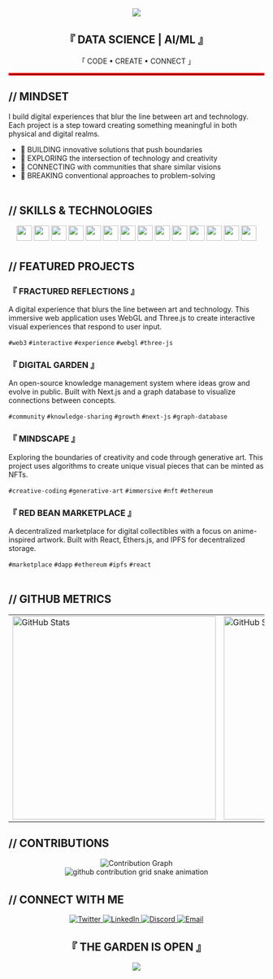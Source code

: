 <div align="center"> <img src="https://capsule-render.vercel.app/api?type=waving&color=ff0000&height=200&section=header&text=HANS%20JIO%20ARCA&fontSize=80&fontColor=ffffff&animation=fadeIn&fontAlignY=38" /> </div> <div align="center"> <h2>『 DATA SCIENCE | AI/ML 』</h2> <p>「 CODE • CREATE • CONNECT 」</p> </div> <hr style="border: 2px solid #ff0000;">

## // MINDSET
I build digital experiences that blur the line between art and technology.
Each project is a step toward creating something meaningful in both physical and digital realms.

- 🔴 BUILDING innovative solutions that push boundaries
- 🔴 EXPLORING the intersection of technology and creativity
- 🔴 CONNECTING with communities that share similar visions
- 🔴 BREAKING conventional approaches to problem-solving

<div align="center">
  <img src="https://raw.githubusercontent.com/andreasbm/readme/master/assets/lines/colored.png" width="100%" height="5" />
</div>

## // SKILLS & TECHNOLOGIES

<div align="center">
  <img src="https://img.shields.io/badge/Python-3776AB?style=flat-square&logo=python&logoColor=white" height="30">
  <img src="https://img.shields.io/badge/R-276DC3?style=flat-square&logo=r&logoColor=white" height="30">
  <img src="https://img.shields.io/badge/SQL-4479A1?style=flat-square&logo=mysql&logoColor=white" height="30">
  <img src="https://img.shields.io/badge/TensorFlow-FF6F00?style=flat-square&logo=tensorflow&logoColor=white" height="30">
  <img src="https://img.shields.io/badge/PyTorch-EE4C2C?style=flat-square&logo=pytorch&logoColor=white" height="30">
  <img src="https://img.shields.io/badge/scikit--learn-F7931E?style=flat-square&logo=scikit-learn&logoColor=white" height="30">
  <img src="https://img.shields.io/badge/Pandas-150458?style=flat-square&logo=pandas&logoColor=white" height="30">
  <img src="https://img.shields.io/badge/NumPy-013243?style=flat-square&logo=numpy&logoColor=white" height="30">
  <img src="https://img.shields.io/badge/Jupyter-F37626?style=flat-square&logo=jupyter&logoColor=white" height="30">
  <img src="https://img.shields.io/badge/Tableau-E97627?style=flat-square&logo=tableau&logoColor=white" height="30">
  <img src="https://img.shields.io/badge/Power%20BI-F2C811?style=flat-square&logo=power-bi&logoColor=black" height="30">
  <img src="https://img.shields.io/badge/AWS-232F3E?style=flat-square&logo=amazon-aws&logoColor=white" height="30">
  <img src="https://img.shields.io/badge/Docker-2496ED?style=flat-square&logo=docker&logoColor=white" height="30">
  <img src="https://img.shields.io/badge/Git-F05032?style=flat-square&logo=git&logoColor=white" height="30">
</div>



<div align="center">
  <img src="https://raw.githubusercontent.com/andreasbm/readme/master/assets/lines/colored.png" width="100%" height="5" />
</div>

## // FEATURED PROJECTS

### 『 FRACTURED REFLECTIONS 』
A digital experience that blurs the line between art and technology. This immersive web application uses WebGL and Three.js to create interactive visual experiences that respond to user input.

`#web3` `#interactive` `#experience` `#webgl` `#three-js`

### 『 DIGITAL GARDEN 』
An open-source knowledge management system where ideas grow and evolve in public. Built with Next.js and a graph database to visualize connections between concepts.

`#community` `#knowledge-sharing` `#growth` `#next-js` `#graph-database`

### 『 MINDSCAPE 』
Exploring the boundaries of creativity and code through generative art. This project uses algorithms to create unique visual pieces that can be minted as NFTs.

`#creative-coding` `#generative-art` `#immersive` `#nft` `#ethereum`

### 『 RED BEAN MARKETPLACE 』
A decentralized marketplace for digital collectibles with a focus on anime-inspired artwork. Built with React, Ethers.js, and IPFS for decentralized storage.

`#marketplace` `#dapp` `#ethereum` `#ipfs` `#react`

<div align="center">
  <img src="https://raw.githubusercontent.com/andreasbm/readme/master/assets/lines/colored.png" width="100%" height="5" />
</div>

## // GITHUB METRICS

<div align="center">
  <table>
    <tr>
      <td>
        <img src="https://github-readme-stats.vercel.app/api?username=hansjio&show_icons=true&theme=dark&title_color=ff0000&text_color=ffffff&icon_color=ff0000&bg_color=000000&hide_border=true" alt="GitHub Stats" width="400" />
      </td>
      <td>
        <img src="https://github-readme-streak-stats.herokuapp.com/?user=hansjio&theme=dark&background=000000&ring=ff0000&fire=ff0000&currStreakLabel=ff0000&hide_border=true" alt="GitHub Streak" width="400" />
      </td>
    </tr>
  </table>
</div>

## // CONTRIBUTIONS

<div align="center">
  <img src="https://github-readme-activity-graph.vercel.app/graph?username=hansjio&bg_color=000000&color=ffffff&line=ff0000&point=ffffff&area=true&area_color=ff0000&hide_border=true" alt="Contribution Graph" />
</div>

<div align="center">
  <picture>
    <source media="(prefers-color-scheme: dark)" srcset="https://raw.githubusercontent.com/hansjio/hansjio/output/github-contribution-grid-snake-dark.svg">
    <source media="(prefers-color-scheme: light)" srcset="https://raw.githubusercontent.com/hansjio/hansjio/output/github-contribution-grid-snake.svg">
    <img alt="github contribution grid snake animation" src="https://raw.githubusercontent.com/hansjio/hansjio/output/github-contribution-grid-snake.svg">
  </picture>
</div>

<div align="center">
  <img src="https://raw.githubusercontent.com/andreasbm/readme/master/assets/lines/colored.png" width="100%" height="5" />
</div>

## // CONNECT WITH ME

<div align="center">
  <a href="https://twitter.com/yourhandle">
    <img src="https://img.shields.io/badge/TWITTER-000000?style=for-the-badge&logo=twitter&logoColor=ff0000" alt="Twitter" />
  </a>
  <a href="https://linkedin.com/in/yourprofile">
    <img src="https://img.shields.io/badge/LINKEDIN-000000?style=for-the-badge&logo=linkedin&logoColor=ff0000" alt="LinkedIn" />
  </a>
  <a href="https://discord.gg/yourdiscord">
    <img src="https://img.shields.io/badge/DISCORD-000000?style=for-the-badge&logo=discord&logoColor=ff0000" alt="Discord" />
  </a>
  <a href="mailto:your.email@example.com">
    <img src="https://img.shields.io/badge/EMAIL-000000?style=for-the-badge&logo=gmail&logoColor=ff0000" alt="Email" />
  </a>
</div>

<div align="center">
  <h2>『 THE GARDEN IS OPEN 』</h2>
</div>

<div align="center">
  <img src="https://capsule-render.vercel.app/api?type=waving&color=ff0000&height=150&section=footer"/>
</div>
